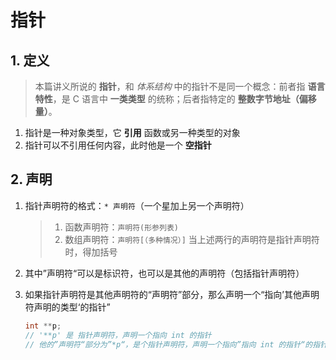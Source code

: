 # 指针

## 1. 定义

> 本篇讲义所说的 **指针**，和 *体系结构* 中的指针不是同一个概念：前者指 **语言特性**，是 C 语言中 **一类类型** 的统称；后者指特定的 **整数字节地址（偏移量）**。

1. 指针是一种对象类型，它 **引用** 函数或另一种类型的对象
2. 指针可以不引用任何内容，此时他是一个 **空指针**

## 2. 声明

1. 指针声明符的格式：`* 声明符`（一个星加上另一个声明符）
   > 1. 函数声明符：`声明符(形参列表)`
   > 2. 数组声明符：`声明符[（多种情况）]`
   > 当上述两行的声明符是指针声明符时，得加括号
2. 其中”声明符“可以是标识符，也可以是其他的声明符（包括指针声明符）
3. 如果指针声明符是其他声明符的“声明符”部分，那么声明一个“指向’其他声明符声明的类型‘的指针”

   ```c
   int **p;
   // '**p' 是 指针声明符，声明一个指向 int 的指针
   // 他的”声明符“部分为”*p“，是个指针声明符，声明一个指向”指向 int 的指针“的指针
   ```
